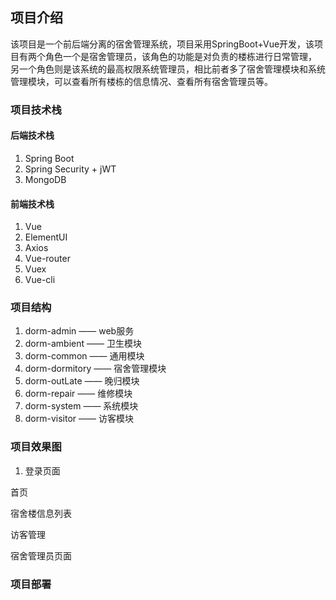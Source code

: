 ## 项目介绍
该项目是一个前后端分离的宿舍管理系统，项目采用SpringBoot+Vue开发，该项目有两个角色一个是宿舍管理员，该角色的功能是对负责的楼栋进行日常管理，
另一个角色则是该系统的最高权限系统管理员，相比前者多了宿舍管理模块和系统管理模块，可以查看所有楼栋的信息情况、查看所有宿舍管理员等。

### 项目技术栈

#### 后端技术栈
1. Spring Boot
2. Spring Security + jWT
3. MongoDB

#### 前端技术栈
1. Vue
2. ElementUI
3. Axios
4. Vue-router
5. Vuex
7. Vue-cli


### 项目结构

1. dorm-admin —— web服务
2. dorm-ambient —— 卫生模块
3. dorm-common —— 通用模块
4. dorm-dormitory —— 宿舍管理模块
5. dorm-outLate —— 晚归模块
6. dorm-repair —— 维修模块
7. dorm-system —— 系统模块
8. dorm-visitor —— 访客模块


### 项目效果图
1. 登录页面


首页


宿舍楼信息列表


访客管理


宿舍管理员页面


### 项目部署